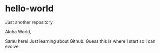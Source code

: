 # hello-world
Just another repository

Aloha World,

Samu here!  Just learning about Github.  Guess this is where I start so I can evolve.
